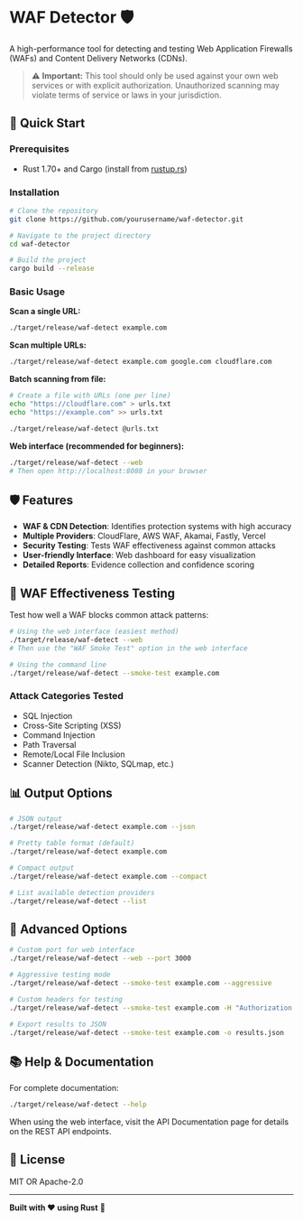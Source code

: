 # WAF Detector 🛡️

A high-performance tool for detecting and testing Web Application Firewalls (WAFs) and Content Delivery Networks (CDNs).

> ⚠️ **Important:** This tool should only be used against your own web services or with explicit authorization. Unauthorized scanning may violate terms of service or laws in your jurisdiction.

## 🚀 Quick Start

### Prerequisites
- Rust 1.70+ and Cargo (install from [rustup.rs](https://rustup.rs))

### Installation
```bash
# Clone the repository
git clone https://github.com/yourusername/waf-detector.git

# Navigate to the project directory
cd waf-detector

# Build the project
cargo build --release
```

### Basic Usage

**Scan a single URL:**
```bash
./target/release/waf-detect example.com
```

**Scan multiple URLs:**
```bash
./target/release/waf-detect example.com google.com cloudflare.com
```

**Batch scanning from file:**
```bash
# Create a file with URLs (one per line)
echo "https://cloudflare.com" > urls.txt
echo "https://example.com" >> urls.txt

./target/release/waf-detect @urls.txt
```

**Web interface (recommended for beginners):**
```bash
./target/release/waf-detect --web
# Then open http://localhost:8080 in your browser
```

## 🛡️ Features

- **WAF & CDN Detection**: Identifies protection systems with high accuracy
- **Multiple Providers**: CloudFlare, AWS WAF, Akamai, Fastly, Vercel
- **Security Testing**: Tests WAF effectiveness against common attacks
- **User-friendly Interface**: Web dashboard for easy visualization
- **Detailed Reports**: Evidence collection and confidence scoring

## 🧪 WAF Effectiveness Testing

Test how well a WAF blocks common attack patterns:

```bash
# Using the web interface (easiest method)
./target/release/waf-detect --web
# Then use the "WAF Smoke Test" option in the web interface

# Using the command line
./target/release/waf-detect --smoke-test example.com
```

### Attack Categories Tested

- SQL Injection
- Cross-Site Scripting (XSS)
- Command Injection
- Path Traversal
- Remote/Local File Inclusion
- Scanner Detection (Nikto, SQLmap, etc.)

## 📊 Output Options

```bash
# JSON output
./target/release/waf-detect example.com --json

# Pretty table format (default)
./target/release/waf-detect example.com

# Compact output
./target/release/waf-detect example.com --compact

# List available detection providers
./target/release/waf-detect --list
```

## 🔧 Advanced Options

```bash
# Custom port for web interface
./target/release/waf-detect --web --port 3000

# Aggressive testing mode
./target/release/waf-detect --smoke-test example.com --aggressive

# Custom headers for testing
./target/release/waf-detect --smoke-test example.com -H "Authorization: Bearer token"

# Export results to JSON
./target/release/waf-detect --smoke-test example.com -o results.json
```

## 📚 Help & Documentation

For complete documentation:

```bash
./target/release/waf-detect --help
```

When using the web interface, visit the API Documentation page for details on the REST API endpoints.

## 📄 License

MIT OR Apache-2.0

---

**Built with ❤️ using Rust** 🦀